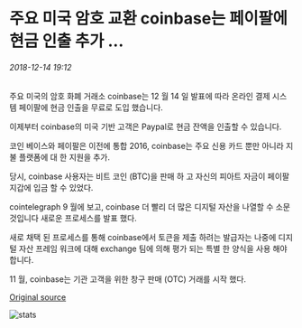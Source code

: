 # 주요 미국 암호 교환 coinbase는 페이팔에 현금 인출 추가 ...

###### 2018-12-14 19:12

주요 미국의 암호 화폐 거래소 coinbase는 12 월 14 일 발표에 따라 온라인 결제 시스템 페이팔에 현금 인출을 무료로 도입 했습니다.

이제부터 coinbase의 미국 기반 고객은 Paypal로 현금 잔액을 인출할 수 있습니다.

코인 베이스와 페이팔은 이전에 통합 2016, coinbase는 주요 신용 카드 뿐만 아니라 지불 플랫폼에 대 한 지원을 추가.

당시, coinbase 사용자는 비트 코인 (BTC)을 판매 하 고 자신의 피아트 자금이 페이팔 지갑에 입금 할 수 있었다.

cointelegraph 9 월에 보고, coinbase 더 빨리 더 많은 디지털 자산을 나열할 수 소문 것입니다 새로운 프로세스를 발표 했다.

새로 채택 된 프로세스를 통해 coinbase에서 토큰을 제출 하려는 발급자는 나중에 디지털 자산 프레임 워크에 대해 exchange 팀에 의해 평가 되는 특별 한 양식을 사용 해야 합니다.

11 월, coinbase는 기관 고객을 위한 창구 판매 (OTC) 거래를 시작 했다.

[Original source](https://cointelegraph.com/news/major-us-crypto-exchange-coinbase-adds-cash-withdrawals-to-paypal)

![stats](https://c.statcounter.com/11760860/0/a89fa40b/1/ "stats")
